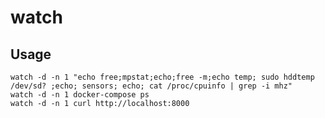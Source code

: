 # watch

## Usage

    watch -d -n 1 "echo free;mpstat;echo;free -m;echo temp; sudo hddtemp /dev/sd? ;echo; sensors; echo; cat /proc/cpuinfo | grep -i mhz"
    watch -d -n 1 docker-compose ps
    watch -d -n 1 curl http://localhost:8000
